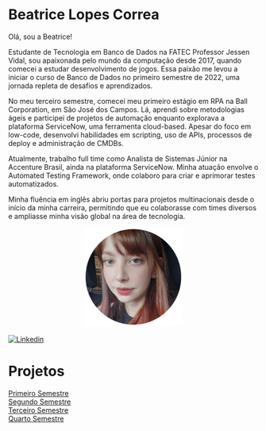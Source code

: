 # Beatrice Lopes Correa
Olá, sou a Beatrice!

Estudante de Tecnologia em Banco de Dados na FATEC Professor Jessen Vidal, sou apaixonada pelo mundo da computação desde 2017, quando comecei a estudar desenvolvimento de jogos. Essa paixão me levou a iniciar o curso de Banco de Dados no primeiro semestre de 2022, uma jornada repleta de desafios e aprendizados.

No meu terceiro semestre, comecei meu primeiro estágio em RPA na Ball Corporation, em São José dos Campos. Lá, aprendi sobre metodologias ágeis e participei de projetos de automação enquanto explorava a plataforma ServiceNow, uma ferramenta cloud-based. Apesar do foco em low-code, desenvolvi habilidades em scripting, uso de APIs, processos de deploy e administração de CMDBs.

Atualmente, trabalho full time como Analista de Sistemas Júnior na Accenture Brasil, ainda na plataforma ServiceNow. Minha atuação envolve o Automated Testing Framework, onde colaboro para criar e aprimorar testes automatizados.

Minha fluência em inglês abriu portas para projetos multinacionais desde o início da minha carreira, permitindo que eu colaborasse com times diversos e ampliasse minha visão global na área de tecnologia.
<div align="center"> 
<img width="200px" title="bea" src="assets/bea.png"/>
</div>

[![Linkedin](https://img.shields.io/badge/LinkedIn-0077B5?style=for-the-badge&logo=linkedin&logoColor=white)](https://www.linkedin.com/in/bewtrice/)

# Projetos 
[Primeiro Semestre](/Portfolio-Fatec/1.OTUS) <br />
[Segundo Semestre](/Portfolio-Fatec/2.Pro4Tech/) <br />
[Terceiro Semestre](/Portfolio-Fatec/3.Dom%20Rock/) <br />
[Quarto Semestre](/Portfolio-Fatec/4.Oracle/) <br />
